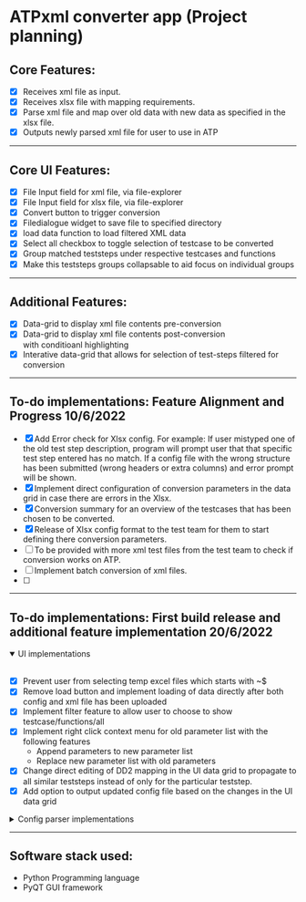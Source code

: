 # ATPxml converter app (Project planning)

## Core Features:

- [x] Receives xml file as input.
- [x] Receives xlsx file with mapping requirements.
- [x] Parse xml file and map over old data with new data as specified in the xlsx file.
- [x] Outputs newly parsed xml file for user to use in ATP

---

## Core UI Features:

- [x] File Input field for xml file, via file-explorer
- [x] File Input field for xlsx file, via file-explorer
- [x] Convert button to trigger conversion
- [x] Filedialogue widget to save file to specified directory
- [x] load data function to load filtered XML data
- [x] Select all checkbox to toggle selection of testcase to be converted
- [x] Group matched teststeps under respective testcases and functions
- [x] Make this teststeps groups collapsable to aid focus on individual groups

---

## Additional Features:

- [x] Data-grid to display xml file contents pre-conversion
- [x] Data-grid to display xml file contents post-conversion  
       with conditioanl highlighting
- [x] Interative data-grid that allows for selection of test-steps filtered for conversion

---

## To-do implementations: Feature Alignment and Progress 10/6/2022

- [x] Add Error check for Xlsx config.
      For example: If user mistyped one of the old test step description, program will prompt user that that specific test step entered has no match. If a config file with the wrong structure has been submitted (wrong headers or extra columns) and error prompt will be shown.
- [x] Implement direct configuration of conversion parameters in the data grid in case there are errors in the Xlsx.
- [x] Conversion summary for an overview of the testcases that has been chosen to be converted.
- [x] Release of Xlsx config format to the test team for them to start defining there conversion parameters.
- [ ] To be provided with more xml test files from the test team to check if conversion works on ATP.
- [ ] Implement batch conversion of xml files.
- [ ]

---

## To-do implementations: First build release and additional feature implementation 20/6/2022

<details open>
  <summary>UI implementations</summary>
  <br>

- [x] Prevent user from selecting temp excel files which starts with ~$
- [x] Remove load button and implement loading of data directly after both config and xml file has been uploaded
- [x] Implement filter feature to allow user to choose to show testcase/functions/all
- [x] Implement right click context menu for old parameter list with the following features
  - Append parameters to new parameter list
  - Replace new parameter list with old parameters
- [x] Change direct editing of DD2 mapping in the UI data grid to propagate to all similar teststeps instead of only for the particular teststep.
- [x] Add option to output updated config file based on the changes in the UI data grid
</details>

<details>
  <summary>Config parser implementations</summary>
  <br>

- [x] Add multiple classic ATP test step description mapping for a single teststep.
  - ![config image](media\images\config_classicATP.png "config image")
- [ ] Add keyword column in excel config file for users to define must have keywords for match. keywords are seperated by a newline(\n) which indicates an AND relation.
  - ![config image](media\images\config_keywords.png "config image")
- [x] Catch multiple classic description key error
- [ ] Implement parameter referencing in the config excel
  - ![config image](media\images\config_at_reference.PNG "config image")
  - ![config image](media\images\config_sharp_reference.PNG "config image")
- [ ] Add integrity check for function library, function name and function parameters at column C,D and E of excel config. To be provided with a list of valid info to check against.
</details>

---

## Software stack used:

- Python Programming language
- PyQT GUI framework

